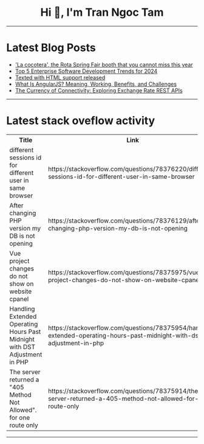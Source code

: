 <h1 align="center">Hi 👋, I'm Tran Ngoc Tam</h1>

---

# Latest Blog Posts 
<!-- BLOG-POST-LIST:START -->
- [&#39;La cocotera&#39;, the Rota Spring Fair booth that you cannot miss this year](https://dev.to/mackness1478/la-cocotera-the-rota-spring-fair-booth-that-you-cannot-miss-this-year-5hh8)
- [Top 5 Enterprise Software Development Trends for 2024](https://dev.to/kmoda1202/top-5-enterprise-software-development-trends-for-2024-1f8c)
- [Texted with HTML support released](https://dev.to/thiagomg/texted-with-html-support-released-15gf)
- [What Is AngularJS? Meaning, Working, Benefits, and Challenges](https://dev.to/hirelaraveldevelopers/what-is-angularjs-meaning-working-benefits-and-challenges-56a9)
- [The Currency of Connectivity: Exploring Exchange Rate REST APIs](https://dev.to/sameeranthony/the-currency-of-connectivity-exploring-exchange-rate-rest-apis-43nd)
<!-- BLOG-POST-LIST:END -->

---

# Latest stack oveflow activity
<table>
  <tr><th>Title</th><th>Link</th></tr>
  <!-- STACKOVERFLOW:START --><tr><td>different sessions id for different user in same browser</td><td>https://stackoverflow.com/questions/78376220/different-sessions-id-for-different-user-in-same-browser</td></tr><tr><td>After changing PHP version my DB is not opening</td><td>https://stackoverflow.com/questions/78376129/after-changing-php-version-my-db-is-not-opening</td></tr><tr><td>Vue project changes do not show on website cpanel</td><td>https://stackoverflow.com/questions/78375975/vue-project-changes-do-not-show-on-website-cpanel</td></tr><tr><td>Handling Extended Operating Hours Past Midnight with DST Adjustment in PHP</td><td>https://stackoverflow.com/questions/78375954/handling-extended-operating-hours-past-midnight-with-dst-adjustment-in-php</td></tr><tr><td>The server returned a &quot;405 Method Not Allowed&quot;. for one route only</td><td>https://stackoverflow.com/questions/78375914/the-server-returned-a-405-method-not-allowed-for-one-route-only</td></tr><!-- STACKOVERFLOW:END -->
</table>

---


